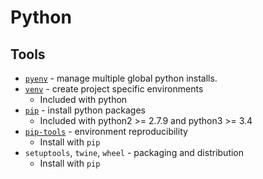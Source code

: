 # Python

## Tools

* [`pyenv`](https://github.com/pyenv/pyenv) - manage multiple global python installs.
* [`venv`](https://github.com/python/cpython/tree/master/Lib/venv) - create
    project specific environments
  * Included with python
* [`pip`](https://github.com/pypa/pip) - install python packages
  * Included with python2 >= 2.7.9 and python3 >= 3.4
* [`pip-tools`](https://github.com/jazzband/pip-tools) - environment reproducibility
  * Install with `pip`
* `setuptools`, `twine`, `wheel` - packaging and distribution
  * Install with `pip`
